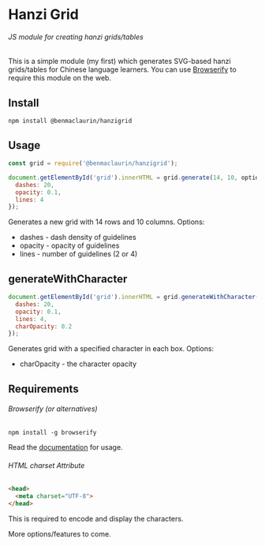 # Hanzi Grid
###### JS module for creating hanzi grids/tables

This is a simple module (my first) which generates SVG-based hanzi grids/tables for Chinese language learners. You can use [Browserify](http://browserify.org) to require this module on the web.

## Install
```
npm install @benmaclaurin/hanzigrid
```

## Usage
```javascript
const grid = require('@benmaclaurin/hanzigrid');

document.getElementById('grid').innerHTML = grid.generate(14, 10, options = {
  dashes: 20,
  opacity: 0.1,
  lines: 4
});
```
Generates a new grid with 14 rows and 10 columns. Options:
- dashes - dash density of guidelines
- opacity - opacity of guidelines
- lines - number of guidelines (2 or 4)

## generateWithCharacter
```javascript
document.getElementById('grid').innerHTML = grid.generateWithCharacter(14, 10, '好', options = {
  dashes: 20,
  opacity: 0.1,
  lines: 4,
  charOpacity: 0.2
});
```
Generates grid with a specified character in each box. Options:
- charOpacity - the character opacity

## Requirements
###### Browserify (or alternatives)
```
npm install -g browserify
```
Read the [documentation](http://browserify.org) for usage.

###### HTML <meta> charset Attribute
```HTML
<head>
  <meta charset="UTF-8">
</head>
```
This is required to encode and display the characters.

More options/features to come.

